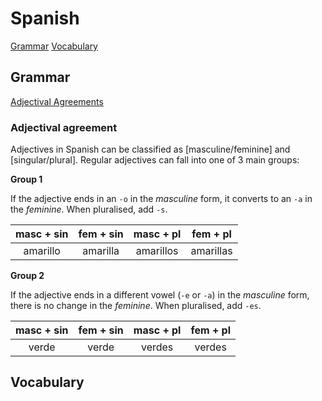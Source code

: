 # Spanish

[Grammar](#grammar)
[Vocabulary](#vocabulary)

## Grammar

[Adjectival Agreements](#adjectival-agreement)

### Adjectival agreement

Adjectives in Spanish can be classified as [masculine/feminine] and [singular/plural]. Regular adjectives can fall into one of 3 main groups:

**Group 1**

If the adjective ends in an ```-o``` in the *masculine* form, it converts to an ```-a``` in the *feminine*. When pluralised, add ```-s```.

|masc + sin|fem + sin|masc + pl|fem + pl|
|:-:|:-:|:-:|:-:|
|amarillo|amarilla|amarillos|amarillas|

**Group 2**

If the adjective ends in a different vowel (```-e``` or ```-a```) in the *masculine* form, there is no change in the *feminine*. When pluralised, add ```-es```.

|masc + sin|fem + sin|masc + pl|fem + pl|
|:-:|:-:|:-:|:-:|
|verde|verde|verdes|verdes|

## Vocabulary
